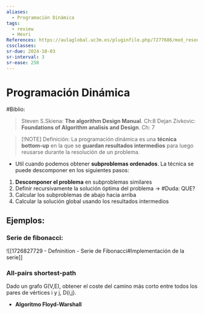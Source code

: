 ```yaml
---
aliases:
  - Programación Dinámica
tags:
  - review
  - Heuri
References: https://aulaglobal.uc3m.es/pluginfile.php/7277686/mod_resource/content/3/dynamic_programming.pdf
cssclasses:
sr-due: 2024-10-03
sr-interval: 3
sr-ease: 250
---
```

# Programación Dinámica
#Biblio: 
> Steven S.Skiena: **The algorithm Design Manual**. Ch:8 
> Dejan Zivkovic: **Foundations of Algorithm analisis and Design**. Ch: 7

> [!NOTE] Definición: 
> La programación dinámica es una **técnica bottom-up** en la que se **guardan resultados intermedios** para luego reusarse durante la resolución de un problema. 
+ Util cuando podemos obtener **subproblemas ordenados**. 
La técnica se puede descomponer en los siguientes pasos: 
1. **Descomponer el problema** en subproblemas similares
2. Definir recursivamente la solución óptima del problema → #Duda: QUE?
3. Calcular los subproblemas de abajo hacia arriba 
4. Calcular la solución global usando los resultados intermedios

## Ejemplos: 
### Serie de fibonacci: 
![[1726827729 - Defninition - Serie de Fibonacci#Implementación de la serie]]
### All-pairs shortest-path
Dado un grafo G(V,E), obtener el coste del camino más corto entre todos los pares de vértices i y j, D(i,j). 
+ **Algoritmo Floyd-Warshall**

